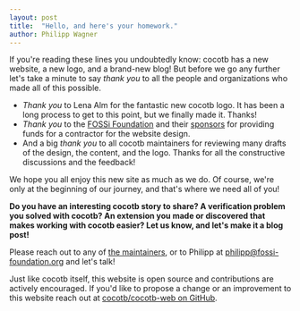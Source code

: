 ```yaml
---
layout: post
title:  "Hello, and here's your homework."
author: Philipp Wagner
---
```


If you're reading these lines you undoubtedly know: cocotb has a new website, a new logo, and a brand-new blog!
But before we go any further let's take a minute to say *thank you* to all the people and organizations who made all of this possible.

* *Thank you* to Lena Alm for the fantastic new cocotb logo.
  It has been a long process to get to this point, but we finally made it.
  Thanks!
* *Thank you* to the [FOSSi Foundation](https://www.fossi-foundation.org) and their [sponsors](https://www.fossi-foundation.org/sponsors) for providing funds for a contractor for the website design.
* And a big *thank you* to all cocotb maintainers for reviewing many drafts of the design, the content, and the logo.
  Thanks for all the constructive discussions and the feedback!

We hope you all enjoy this new site as much as we do.
Of course, we're only at the beginning of our journey, and that's where we need all of you!

**Do you have an interesting cocotb story to share? A verification problem you solved with cocotb? An extension you made or discovered that makes working with cocotb easier? Let us know, and let's make it a blog post!**

Please reach out to any of [the maintainers](https://github.com/cocotb/cocotb/blob/master/CONTRIBUTING.md#maintainers), or to Philipp at [philipp@fossi-foundation.org](mailto:philipp@fossi-foundation.org) and let's talk!

Just like cocotb itself, this website is open source and contributions are actively encouraged.
If you'd like to propose a change or an improvement to this website reach out at [cocotb/cocotb-web on GitHub](https://github.com/cocotb/cocotb-web).
